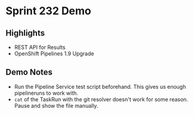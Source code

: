 <!--
Copyright 2023 Adam B Kaplan

SPDX-License-Identifier: Apache-2.0
-->

# Sprint 232 Demo

## Highlights

- REST API for Results
- OpenShift Pipelines 1.9 Upgrade

## Demo Notes

- Run the Pipeline Service test script beforehand. This gives us enough
  pipelineruns to work with.
- `cat` of the TaskRun with the git resolver doesn't work for some reason.
  Pause and show the file manually.
